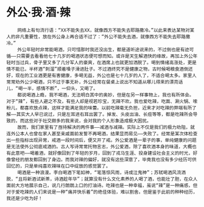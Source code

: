 # 外公·我·酒·辣
	    网络上有句流行语：“XX不能失去XX，就像西方不能失去耶路撒冷。”以此来表达某物对某人的非凡重要性，放在外公身上再合适不过了：“外公不能失去酒，就像西方不能失去耶路撒冷。”
	    外公年轻时非常能喝酒，只可惜那时我还没出生，都是道听途说来的，不过倒也是有迹可循——只需要去看看他七十几岁的喝酒状态便可想而知。或许是天生解酒快的缘故，再加上外公年轻时当过兵，骨子里又多了几分军人的豪爽，在酒席上也就更加洒脱了。喝到情绪高涨处，更是情不能已，半杯酒“刺溜”顺着嗓子滑进肚子。不过酒终究不是健康之物，古时候喝粮食酒倒还好，现在的工业酒更是有害健康，多喝无益，外公也是七十几岁的人了，不适合喝太多。家里人常常劝外公少喝酒，只不过于事无补，外公经常在餐桌上说出不知道从哪儿得来的漂亮话儿，“喝一半，感情不断”，一仰头，又喝了。
	    都说喝酒上瘾，我不喝酒，无法明白其中的奥妙，但是在另一样事物上，我也有所体会。对于“辣”，有些人避之不及，有些人却是视若珍宝，无辣不欢。我也爱吃辣，吃面、涮火锅、嗦粉儿，都喜欢放点辣，这样才能满足我的味蕾。以前吃辣毫无负担，近来才对吃辣的弊端有所了解——其实大人早已说过，只是左耳进右耳出罢了。掉发、头皮出油、长痘等等，都是吃辣所会导致的，而这些对于社交颇多的我来说，会对我的个人形象造成极大困扰。
	    故而，我们家里有了亟待解决的两件事——减酒与减辣。实际上不仅是我们的极力劝阻，就连外公本人也曾在家人甚至亲戚面前发誓不再喝酒，结果显而易见——失败了。经常是某次体检查出一些指标出现异常，戒酒一段时间后，便又开了戒。外公爱酒是一辈子的事，单纯健康的问题是无法使外公彻底戒酒的。古人写诗常常托物言志，外公爱酒，除了喜欢酒本身的味道，大概也有此意吧——喝着酒，就好像回到了年轻的岁月，回到了戎马生涯、投身建设社会主义的时光，好像曾经的朋友都回到了身边。而我对辣的偏好，就没有这些深意了，毕竟我也没有多少经历可供回忆的，只是单纯喜欢辣味在口中绽放的感觉罢了。
	    喝酒是一种浪漫。李白喝酒下笔如神，“笔落惊风雨，诗成泣鬼神”；苏轼喝酒风流洒脱，“且将新酒试新茶，诗酒趁年华”；就算没有什么文化素养的人喝了酒，也能壮了胆，在众人面前大方地展示自己，说几行朗朗上口的打油诗。吃辣也是一种幸福，虽说“辣”是一种痛感，但对于爱吃辣的人们来说是一种“痛并快乐着”的绝佳体验，难以割舍。但是鉴于此前的种种经历，我还是少吃为好！
